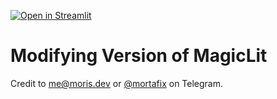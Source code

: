 [![Open in Streamlit](https://static.streamlit.io/badges/streamlit_badge_red.svg)](https://magic-lit-ori.streamlit.app)

# Modifying Version of MagicLit

Credit to [me@moris.dev](mailto:me@moris.dev) or [@mortafix](https://t.me/mortafix) on Telegram.
